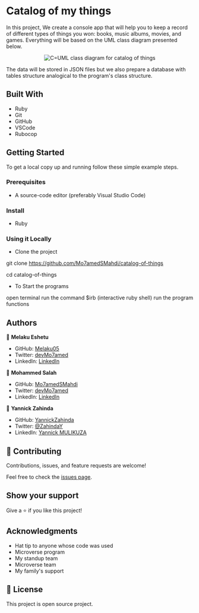 # Catalog of my things

In this project, We create a console app that will help you to keep a record of different types of things you won: books, music albums, movies, and games. Everything will be based on the UML class diagram presented below.

<p align="center">
  <img src="https://raw.githubusercontent.com/microverseinc/curriculum-ruby/main/group-capstone/images/catalog_of_my_things.png?token=GHSAT0AAAAAABTIKFN2DZZQ5VWXUT6CWSW2YWIJB7Q" alt="C=UML class diagram for catalog of things" />
</p>

The data will be stored in JSON files but we also prepare a database with tables structure analogical to the program's class structure.

## Built With

- Ruby
- Git
- GitHub
- VSCode
- Rubocop

## Getting Started

To get a local copy up and running follow these simple example steps.

### Prerequisites

- A source-code editor (preferably Visual Studio Code)

### Install

- Ruby

### Using it Locally

- Clone the project

git clone https://github.com/Mo7amedSMahdi/catalog-of-things

cd catalog-of-things

- To Start the programs

open terminal
run the command $irb (interactive ruby shell)
run the program functions

## Authors

👤 **Melaku Eshetu**

- GitHub: [Melaku05](https://github.com/Melaku05)
- Twitter: [devMo7amed](https://twitter.com/melaku_mel)
- LinkedIn: [LinkedIn](https://www.linkedin.com/in/melaku-eshetu/)


👤 **Mohammed Salah**

- GitHub: [Mo7amedSMahdi](https://github.com/Mo7amedSMahdi)
- Twitter: [devMo7amed](https://twitter.com/devMo7amed)
- LinkedIn: [LinkedIn](https://www.linkedin.com/in/Mo7amedSMahdi/)

👤 **Yannick Zahinda**

- GitHub: [YannickZahinda](https://github.com/YannickZahinda)
- Twitter: [@ZahindaY](https://twitter.com/ZahindaY)
- LinkedIn: [Yannick MULIKUZA](https://linkedin.com/in/linkedinhandle)


## 🤝 Contributing

Contributions, issues, and feature requests are welcome!

Feel free to check the [issues page](../../issues/).

## Show your support

Give a ⭐️ if you like this project!

## Acknowledgments

- Hat tip to anyone whose code was used
- Microverse program
- My standup team
- Microverse team
- My family's support

## 📝 License

This project is open source project.
